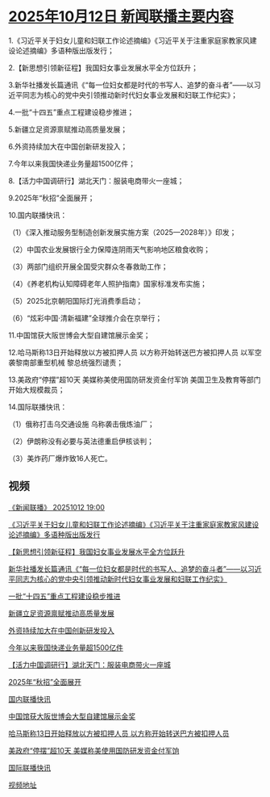 # [2025年10月12日 新闻联播主要内容](https://tv.cctv.com/lm/xwlb/day/20251012.shtml)

1.《习近平关于妇女儿童和妇联工作论述摘编》《习近平关于注重家庭家教家风建设论述摘编》多语种版出版发行；

2.【新思想引领新征程】我国妇女事业发展水平全方位跃升；

3.新华社播发长篇通讯《“每一位妇女都是时代的书写人、追梦的奋斗者”——以习近平同志为核心的党中央引领推动新时代妇女事业发展和妇联工作纪实》；

4.一批“十四五”重点工程建设稳步推进；

5.新疆立足资源禀赋推动高质量发展；

6.外资持续加大在中国创新研发投入；

7.今年以来我国快递业务量超1500亿件；

8.【活力中国调研行】湖北天门：服装电商带火一座城；

9.2025年“秋招”全面展开；

10.国内联播快讯：

（1）《深入推动服务型制造创新发展实施方案（2025—2028年）》印发；

（2）中国农业发展银行全力保障连阴雨天气影响地区粮食收购；

（3）两部门组织开展全国受灾群众冬春救助工作；

（4）《养老机构认知障碍老年人照护指南》国家标准发布实施；

（5）2025北京朝阳国际灯光消费季启动；

（6）“炫彩中国·清新福建”全球推介会在京举行；

11.中国馆获大阪世博会大型自建馆展示金奖；

12.哈马斯称13日开始释放以方被扣押人员 以方称开始转送巴方被扣押人员 以军空袭黎南部重型机械 黎总统强烈谴责；

13.美政府“停摆”超10天 美媒称美使用国防研发资金付军饷 美国卫生及教育等部门开始大规模裁员；

14.国际联播快讯：

（1）俄称打击乌交通设施 乌称袭击俄炼油厂；

（2）伊朗称没有必要与英法德重启伊核谈判；

（3）美炸药厂爆炸致16人死亡。

## 视频

[《新闻联播》 20251012 19:00](https://tv.cctv.com/2025/10/12/VIDEHC3Vm2rZsyAdciuHckTe251012.shtml)

[《习近平关于妇女儿童和妇联工作论述摘编》《习近平关于注重家庭家教家风建设论述摘编》多语种版出版发行](https://tv.cctv.com/2025/10/12/VIDExqv9rLp47xqcAhJfzMFI251012.shtml)

[【新思想引领新征程】我国妇女事业发展水平全方位跃升](https://tv.cctv.com/2025/10/12/VIDEcOJYmZfkmP1RsClWrqYc251012.shtml)

[新华社播发长篇通讯《“每一位妇女都是时代的书写人、追梦的奋斗者”——以习近平同志为核心的党中央引领推动新时代妇女事业发展和妇联工作纪实》](https://tv.cctv.com/2025/10/12/VIDEJaCRr2UoorND2osjAOcb251012.shtml)

[一批“十四五”重点工程建设稳步推进](https://tv.cctv.com/2025/10/12/VIDE0LxBFYDcKoXDidcPcPlt251012.shtml)

[新疆立足资源禀赋推动高质量发展](https://tv.cctv.com/2025/10/12/VIDEjU9AwzetNpYx1mbu1sRr251012.shtml)

[外资持续加大在中国创新研发投入](https://tv.cctv.com/2025/10/12/VIDE70C0wFZO8oazOmpsNLFQ251012.shtml)

[今年以来我国快递业务量超1500亿件](https://tv.cctv.com/2025/10/12/VIDEBLGQkgvtLpoxM5wvI84m251012.shtml)

[【活力中国调研行】湖北天门：服装电商带火一座城](https://tv.cctv.com/2025/10/12/VIDEbGbJwOUWzUNwPv0KtDsc251012.shtml)

[2025年“秋招”全面展开](https://tv.cctv.com/2025/10/12/VIDEx3NRIEGUZ0tBAjjesR9P251012.shtml)

[国内联播快讯](https://tv.cctv.com/2025/10/12/VIDELfinpcsUiRRuxDCQZX8A251012.shtml)

[中国馆获大阪世博会大型自建馆展示金奖](https://tv.cctv.com/2025/10/12/VIDElwvInt28DLPoXWxwCSA1251012.shtml)

[哈马斯称13日开始释放以方被扣押人员 以方称开始转送巴方被扣押人员](https://tv.cctv.com/2025/10/12/VIDEcqKWvveI12vBFjp5epzt251012.shtml)

[美政府“停摆”超10天 美媒称美使用国防研发资金付军饷](https://tv.cctv.com/2025/10/12/VIDEIya5yoAYW1RkyM8L0VhI251012.shtml)

[国际联播快讯](https://tv.cctv.com/2025/10/12/VIDEDfJhu1HB15gHtCidI1Wr251012.shtml)

[视频地址](https://tv.cctv.com/lm/xwlb/day/20251012.shtml) 

